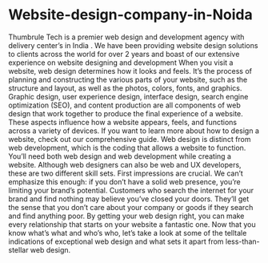 # Website-design-company-in-Noida
Thumbrule Tech is a premier web design and development agency with delivery center’s in India . We have been providing website design solutions to clients across the world for over 2 years and boast of our extensive experience on website designing and development When you visit a website, web design determines how it looks and feels. It’s the process of planning and constructing the various parts of your website, such as the structure and layout, as well as the photos, colors, fonts, and graphics.  Graphic design, user experience design, interface design, search engine optimization (SEO), and content production are all components of web design that work together to produce the final experience of a website. These aspects influence how a website appears, feels, and functions across a variety of devices. If you want to learn more about how to design a website, check out our comprehensive guide. Web design is distinct from web development, which is the coding that allows a website to function. You’ll need both web design and web development while creating a website. Although web designers can also be web and UX developers, these are two different skill sets. First impressions are crucial. We can’t emphasize this enough: if you don’t have a solid web presence, you’re limiting your brand’s potential. Customers who search the internet for your brand and find nothing may believe you’ve closed your doors. They’ll get the sense that you don’t care about your company or goods if they search and find anything poor. By getting your web design right, you can make every relationship that starts on your website a fantastic one. Now that you know what’s what and who’s who, let’s take a look at some of the telltale indications of exceptional web design and what sets it apart from less-than-stellar web design.
